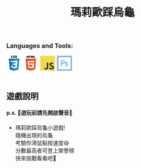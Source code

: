 <h1 align="center">瑪莉歐踩烏龜</h1>
<br/>
<h3 align="left">Languages and Tools:</h3>
<p align="left"> <img src="https://raw.githubusercontent.com/devicons/devicon/master/icons/css3/css3-original-wordmark.svg" alt="css3" width="40" height="40"/>  <img src="https://raw.githubusercontent.com/devicons/devicon/master/icons/html5/html5-original-wordmark.svg" alt="html5" width="40" height="40"/> <img src="https://raw.githubusercontent.com/devicons/devicon/master/icons/javascript/javascript-original.svg" alt="javascript" width="40" height="40"/>  <img src="https://raw.githubusercontent.com/devicons/devicon/master/icons/photoshop/photoshop-line.svg" alt="photoshop" width="40" height="40"/>
<br/>
<br/>
  
## 遊戲說明
  #### p.s. 🚀遊玩前請先開啟聲音🚀 
  - 瑪莉歐踩烏龜小遊戲!<br/>
  隨機出現的烏龜<br/>
  考驗你滑鼠點按速度😆<br/>
  分數最高者可登上榮譽榜<br/>
  快來挑戰看看吧🤗
